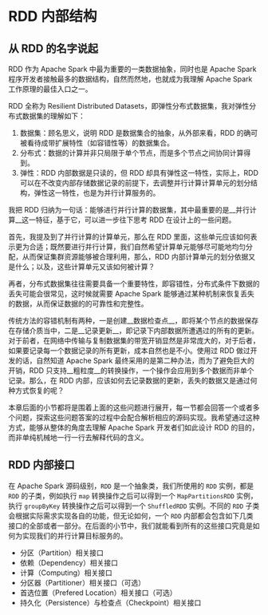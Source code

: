 # RDD 内部结构
## 从 RDD 的名字说起

RDD 作为 Apache Spark 中最为重要的一类数据抽象，同时也是 Apache Spark 程序开发者接触最多的数据结构，自然而然地，也就成为我理解 Apache Spark 工作原理的最佳入口之一。
RDD 全称为 Resilient Distributed Datasets，即弹性分布式数据集，我对弹性分布式数据集的理解如下：

1. 数据集：顾名思义，说明 RDD 是数据集合的抽象，从外部来看，RDD 的确可被看待成带扩展特性（如容错性等）的数据集合。
2. 分布式：数据的计算并非只局限于单个节点，而是多个节点之间协同计算得到。
3. 弹性：RDD 内部数据是只读的，但 RDD 却具有弹性这一特性，实际上，RDD 可以在不改变内部存储数据记录的前提下，去调整并行计算计算单元的划分结构，弹性这一特性，也是为并行计算服务的。

我把 RDD 归纳为一句话：能够进行并行计算的数据集，其中最重要的是__并行计算__这一特征，基于它，可以进一步往下思考 RDD 在设计上的一些问题。
首先，我提及到了并行计算的计算单元，那么在 RDD 里面，这些单元应该如何表示更为合适；既然要进行并行计算，我们自然希望计算单元能够尽可能地均匀分配，从而保证集群资源能够被合理利用，那么，RDD 内部计算单元的划分依据又是什么；以及，这些计算单元又该如何被计算？
再者，分布式数据集往往需要具备一个重要特性，即容错性，分布式条件下数据的丢失可能会很常见，这时候就需要 Apache Spark 能够通过某种机制来恢复丢失的数据，从而保证数据的的可靠性和完整性。

传统方法的容错机制有两种，一是创建__数据检查点__，即将某个节点的数据保存在存储介质当中，二是__记录更新__，即记录下内部数据所遭遇过的所有的更新。对于前者，在网络中传输与复制数据集的带宽开销显然是非常庞大的，对于后者，如果要记录每一个数据记录的所有更新，成本自然也是不小。使用过 RDD 做过开发的话，自然知道 Apache Spark 最终采用的是第二种办法，而为了避免巨大的开销，RDD 只支持__粗粒度__的转换操作，一个操作会应用到多个数据而非单个记录。那么，在 RDD 内部，应该如何去记录数据的更新，丢失的数据又是通过何种方式恢复的呢？

本章后面的小节都将是围着上面的这些问题进行展开，每一节都会回答一个或者多个问题，探索这些问题答案的过程中会配合解析相应的源码实现。我希望通过这种方式，能够从整体的角度去理解 Apache Spark 开发者们如此设计 RDD 的目的，而非单纯机械地一行一行去解释代码的含义。

## RDD 内部接口
在 Apache Spark 源码级别，`RDD` 是一个抽象类，我们所使用的 `RDD` 实例，都是 `RDD` 的子类，例如执行 `map` 转换操作之后可以得到一个 `MapPartitionsRDD` 实例，执行 `groupByKey` 转换操作之后可以得到一个 `ShuffledRDD` 实例。不同的 `RDD` 子类会根据实际需求实现各自的功能，但无论如何，一个 `RDD` 内部都会包含如下几类接口的全部或者一部分。在后面的小节中，我们就能看到所有的这些接口究竟是如何为实现我们的并行计算目标服务的。- 分区（Partition）相关接口- 依赖（Dependency）相关接口- 计算（Computing）相关接口- 分区器（Partitioner）相关接口（可选）- 首选位置（Prefered Location）相关接口（可选）- 持久化（Persistence）与检查点（Checkpoint）相关接口